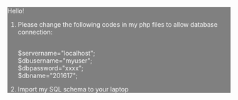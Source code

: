 <div style='color:white; background-color:grey'>

Hello! 


1. Please change the following codes in my php files to allow database connection:<br><br>

    $servername="localhost";<br>
    $dbusername="myuser";<br>
    $dbpassword="xxxx";<br>
    $dbname="201617";<br>

2. Import my SQL schema to your laptop<br>
</div>

